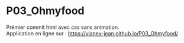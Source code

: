 # P03_Ohmyfood
Prémier commit html avec css sans animation.</br>
Application en ligne sur : https://vianey-jean.github.io/P03_Ohmyfood/
